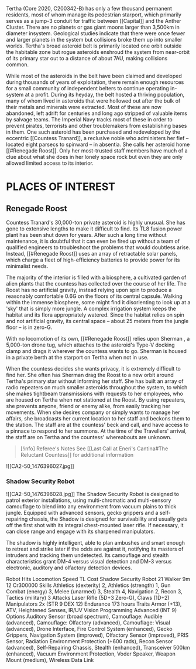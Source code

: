 Tertha (Core 2020, C200342-B) has only a few thousand permanent residents, most of whom manage its pedestrian starport, which primarily serves as a jump-3 conduit for traffic between  [[Capital]] and the Anther Cluster. There are no planets or gas giant moons larger than 3,500km in diameter insystem. Geological studies indicate that there were once fewer and larger planets in the system but collisions broke them up into smaller worlds. Tertha's broad asteroid belt is primarily located one orbit outside the habitable zone but rogue asteroids enshroud the system from near-orbit of its primary star out to a distance of about 7AU, making collisions common.

While most of the asteroids in the belt have been claimed and developed during thousands of years of exploitation, there remain enough resources for a small community of independent belters to continue operating in-system at a profit. During its heyday, the belt hosted a thriving population, many of whom lived in asteroids that were hollowed out after the bulk of their metals and minerals were extracted. Most of these are now abandoned, left adrift for centuries and long ago stripped of valuable items by salvage teams. The Imperial Navy tracks most of these in order to prevent pirates, terrorists and other troublemakers from establishing bases in them. One such asteroid has been purchased and redeveloped by the eccentric [[Countess Tranard]], a reclusive noble who administers her fief – located eight parsecs to spinward – in absentia. She calls her asteroid home [[#Renegade Roost]]. Only her most-trusted staff members have much of a clue about what she does in her lonely space rock but even they are only allowed limited access to its interior.

# PLACES OF INTEREST

## Renegade Roost

Countess Tranard's 30,000-ton private asteroid is highly unusual. She has gone to extensive lengths to make it difficult to find. Its TL8 fusion power plant has been shut down for years. After such a long time without maintenance, it is doubtful that it can even be fired up without a team of qualified engineers to troubleshoot the problems that would doubtless arise. Instead, [[#Renegade Roost]] uses an array of retractable solar panels, which charge a fleet of high-efficiency batteries to provide power for its minimalist needs.

The majority of the interior is filled with a biosphere, a cultivated garden of alien plants that the countess has collected over the course of her life. The Roost has no artificial gravity, instead relying upon spin to produce a reasonably comfortable 0.6G on the floors of its central capsule. Walking within the immense biosphere, some might find it disorienting to look up at a 'sky' that is simply more jungle. A complex irrigation system keeps the habitat and its flora appropriately watered. Since the habitat relies on spin and not artificial gravity, its central space – about 25 meters from the jungle floor – is in zero-G.

With no locomotion of its own, [[#Renegade Roost]] relies upon Sherman , a 5,000-ton drone tug, which attaches to the asteroid's Type-V docking clamp and drags it wherever the countess wants to go. Sherman is housed in a private berth at the starport on Tertha when not in use.

When the countess decides she wants privacy, it is extremely difficult to find her. She often has Sherman drag the Roost to a new orbit around Tertha's primary star without informing her staff. She has built an array of radio repeaters on much smaller asteroids throughout the system, to which she makes tightbeam transmissions with requests to her employees, who are housed on Tertha when not stationed at the Roost. By using repeaters, she prevents anyone, friend or enemy alike, from easily tracking her movements. When she desires company or simply wants to manage her affairs, she broadcasts her current location to her staff and beckons them to the station. The staff are at the countess' beck and call, and have access to a pinnace to respond to her summons. At the time of the Travellers' arrival, the staff are on Tertha and the countess' whereabouts are unknown.

> [!info] Referee's Notes
> See [[Last Call at Eneri's Cantina#The Reluctant Countess]] for additional information

![[CA2-50_1476396027.jpg]]

### Shadow Security Robot

![[CA2-50_1476396028.jpg]]
The Shadow Security Robot is designed to patrol exterior installations, using multi-chromatic and multi-sensory camouflage to blend into any environment from vacuum plains to thick jungle. Equipped with advanced sensors, gecko grippers and a self-repairing chassis, the Shadow is designed for survivability and usually gets off the first shot with its integral chest-mounted laser rifle. If necessary, it can close range and engage with its sharpened manipulators.

The shadow is highly intelligent, able to plan ambushes and smart enough to retreat and strike later if the odds are against it, notifying its masters of intruders and tracking them undetected. Its camouflage and stealth characteristics grant DM-4 versus visual detection and DM-3 versus electronic, auditory and olfactory detection devices.

Robot Hits Locomotion Speed TL Cost
Shadow Security Robot 21 Walker 9m 12 Cr300000
Skills Athletics (dexterity) 2, Athletics (strength) 1, Gun Combat (energy) 3,
Melee (unarmed) 3, Stealth 4, Navigation 2, Recon 3, Tactics (military) 3
Attacks Laser Rifle (5D+3 Zero-G), Claws (1D+2)
Manipulators 2x (STR 9 DEX 12)
Endurance 173 hours
Traits Armor (+13), ATV, Heightened Senses, IR/UV Vision
Programming Advanced (INT 9)
Options Auditory Sensor (broad spectrum), Camouflage: Audible (advanced), Camouflage:
Olfactory (advanced), Camouflage: Visual (advanced), Drone Interface, Fire Control
System (enhanced), Gecko Grippers, Navigation System (improved), Olfactory
Sensor (improved), PRIS Sensor, Radiation Environment Protection (+600 rads),
Recon Sensor (advanced), Self-Repairing Chassis, Stealth (enhanced), Transceiver
500km (enhanced), Vacuum Environment Protection, Voder Speaker, Weapon Mount
(medium), Wireless Data Link
